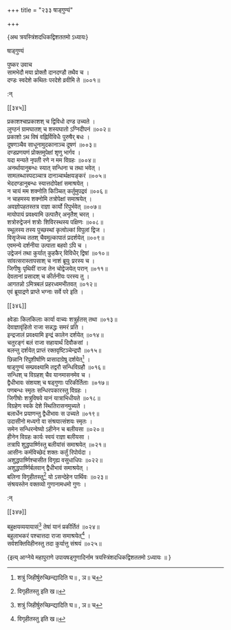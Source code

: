 +++
title = "२३३ षाड्गुण्यं"

+++

\{अथ त्रयस्त्रिंशदधिकद्विशततमो ऽध्यायः\}

षाड्गुण्यं  
    
पुष्कर उवाच  
सामभेदौ मया प्रोक्तौ दानदण्डौ तथैव च ।  
दण्डः स्वदेशे कथितः परदेशे व्रवीमि ते ॥००१॥  
    
:न्  
    
[^१]: शत्रुं जिहीर्षुरुच्छिन्द्यादिति घ॥ , ञ॥ च  

[[३४५]]
    
प्रकाशश्चाप्रकाशश् च द्विविधो दण्ड उच्यते ।  
लुण्ठनं ग्रामघातश् च शस्यघातो ऽग्निदीपनं   ॥००२॥  
प्रकाशो ऽथ विषं वह्निर्विविधैः पुरुषैर् बधः   ।  
दूषणञ्चैव साधूनामुदकानाञ्च दूषणं   ॥००३॥  
दण्डप्रणयणं प्रोक्तमुपेक्षां शृणु भार्गव   ।  
यदा मन्यते नृपती रणे न मम विग्रहः ॥००४॥  
अनर्थायानुबन्धः स्यात् सन्धिना च तथा भवेत् ।  
सामलब्धास्पदञ्चात्र दानञ्चार्थक्षयङ्करं   ॥००५॥  
भेददण्डानुबन्धः स्यात्तदोपेक्षां समाश्रयेत्   ।  
न चायं मम शक्नोति किञ्चित् कर्तुमुपद्रवं ॥००६॥  
न चाहमस्य शक्नोमि तत्रोपेक्षां समाश्रयेत् ।  
अवज्ञोपहतस्तत्र राज्ञा कार्यो रिपुर्भवेत् ॥००७॥  
मायोपायं प्रवक्ष्यामि उत्पातैर् अनृतैश् चरत् ।  
शत्रोरुद्वेजनं शत्रोः शिविरस्थस्य पक्षिणः   ॥००८॥  
स्थूलस्य तस्य पुच्छस्थां कृत्वोल्कां विपुलां द्विज   ।  
विसृजेच्च ततश् चैवमुल्कापातं प्रदर्शयेत् ॥००९॥  
एवमन्ये दर्शनीया उत्पाता बहवो ऽपि च ।  
उद्वेजनं तथा कुर्यात् कुहकैर् विविधैर् द्विषां ॥०१०॥  
सांवत्सरास्तापसाश् च नाशं ब्रूयुः प्ररस्य च   ।  
जिगीषुः पृथिवीं राजा तेन चोद्वेजयेत् परान् ॥०११॥  
देवतानां प्रसादश् च कीर्तनीयः परस्य तु ।  
आगतन्नो ऽमित्रबलं प्रहरध्वमभीतवत् ॥०१२॥  
एवं ब्रूयाद्रणे प्राप्ते भग्नाः सर्वे परे इति ।  

[[३४६]]
    
क्ष्वेडाः किलकिलाः कार्या वाच्यः शत्रुर्हतस् तथा   ॥०१३॥  
देवाज्ञावृंहितो राजा सन्नद्धः समरं प्रति   ।  
इन्द्रजालं प्रवक्ष्यामि इन्द्रं कालेन दर्शयेत् ॥०१४॥  
चतुरङ्गं बलं राजा सहायार्थं दिवौकसां   ।  
बलन्तु दर्शयेत् प्राप्तं रक्तवृष्टिञ्चेन्द्रपौ ॥०१५॥  
छिन्नानि रिपुशीर्षाणि प्रासादाग्रेषु दर्शयेत्[^१]   ।  
षाड्गुण्यं सम्प्रवक्ष्यामि तद्वरौ सन्धिविग्रहौ   ॥०१६॥  
सन्धिश् च विग्रहश् चैव यानमासनमेव च ।  
द्वैधीभावः संशयश् च षड्गुणाः परिकीर्तिताः   ॥०१७॥  
पणबन्धः स्मृतः सन्धिरपकारस्तु विग्रहः   ।  
जिगीषोः शत्रुविषये यानं यात्राभिधीयते ॥०१८॥  
विग्रहेण स्वके देशे स्थितिरासनमुच्यते ।  
बलार्धेन प्रयाणन्तु द्वैधीभावः स उच्यते ॥०१९॥  
उदासीनो मध्यगो वा संश्रयात्संशयः स्मृतः   ।  
समेन सन्धिरन्वेष्यो ऽहीनेन च बलीयसा ॥०२०॥  
हीनेन विग्रहः कार्यः स्वयं राज्ञा बलीयसा   ।  
तत्रापि शुद्धपार्ष्णिस्तु बलीयांसं समाश्रयेत्   ॥०२१॥  
आसीनः कर्मविच्छेदं शक्तः कर्तुं रिपोर्यदा   ।  
अशुद्धपार्ष्णिश्चासीत विगृह्य वसुधाधिपः   ॥०२२॥  
अशुद्धपार्ष्णिर्बलवान् द्वैधीभावं समाश्रयेत्   ।  
बलिना विगृहीतस्तु[^२] यो ऽसन्देहेन पार्थिवः ॥०२३॥  
संश्रयस्तेन वक्तव्यो गुणानामधमो गुणः ।  
    
:न्  
    
[^१]: प्रासादाग्रे प्रदर्शयेदिति ट॥  
    
[^२]: विगृहीतस्तु इति ख॥  

[[३४७]]
    
बहुक्षयव्ययायासं[^१] तेषां यानं प्रकीर्तितं   ॥०२४॥  
बहुलाभकरं पश्चात्तदा राजा समाश्रयेत्[^२] ।  
सर्वशक्तिविहीनस्तु तदा कुर्यात्तु संश्रयं ॥०२५॥  
    
\{इत्य् आग्नेये महापुराणे उपायषड्गुणादिर्नाम त्रयस्त्रिंशदधिकद्विशततमो ऽध्यायः ॥  }
    